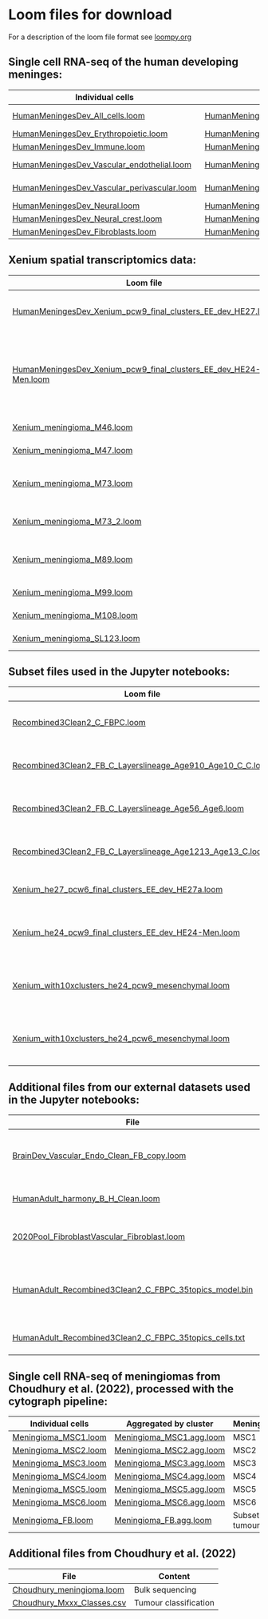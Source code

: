 # Loom files for download

For a description of the loom file format see [loompy.org](https://loompy.org)

## Single cell RNA-seq of the human developing meninges:

| Individual cells | Aggregated by cluster | Cell type |
| ---------------- | --------------------- | --------- |
| [HumanMeningesDev_All_cells.loom](https://storage.googleapis.com/linnarsson-lab-loom/meninges/HumanMeningesDev_All_cells.loom) | [HumanMeningesDev_All_cells.agg.loom](https://storage.googleapis.com/linnarsson-lab-loom/meninges/HumanMeningesDev_All_cells.agg.loom) | Complete dataset |
| [HumanMeningesDev_Erythropoietic.loom](https://storage.googleapis.com/linnarsson-lab-loom/meninges/HumanMeningesDev_Erythropoietic.loom) | [HumanMeningesDev_Erythropoietic.agg.loom](https://storage.googleapis.com/linnarsson-lab-loom/meninges/HumanMeningesDev_Erythropoietic.agg.loom) | Erythropoietic |
| [HumanMeningesDev_Immune.loom](https://storage.googleapis.com/linnarsson-lab-loom/meninges/HumanMeningesDev_Immune.loom) | [HumanMeningesDev_Immune.agg.loom](https://storage.googleapis.com/linnarsson-lab-loom/meninges/HumanMeningesDev_Immune.agg.loom) | Immune |
| [HumanMeningesDev_Vascular_endothelial.loom](https://storage.googleapis.com/linnarsson-lab-loom/meninges/HumanMeningesDev_Vascular_endothelial.loom) | [HumanMeningesDev_Vascular_endothelial.agg.loom](https://storage.googleapis.com/linnarsson-lab-loom/meninges/HumanMeningesDev_Vascular_endothelial.agg.loom) | Vascular endothelial |
| [HumanMeningesDev_Vascular_perivascular.loom](https://storage.googleapis.com/linnarsson-lab-loom/meninges/HumanMeningesDev_Vascular_perivascular.loom) |[HumanMeningesDev_Vascular_perivascular.agg.loom](https://storage.googleapis.com/linnarsson-lab-loom/meninges/HumanMeningesDev_Vascular_perivascular.agg.loom) | Vascular perivascular |
| [HumanMeningesDev_Neural.loom](https://storage.googleapis.com/linnarsson-lab-loom/meninges/HumanMeningesDev_Neural.loom) | [HumanMeningesDev_Neural.agg.loom](https://storage.googleapis.com/linnarsson-lab-loom/meninges/HumanMeningesDev_Neural.agg.loom) | Neural |
| [HumanMeningesDev_Neural_crest.loom](https://storage.googleapis.com/linnarsson-lab-loom/meninges/HumanMeningesDev_Neural_crest.loom) | [HumanMeningesDev_Neural_crest.agg.loom](https://storage.googleapis.com/linnarsson-lab-loom/meninges/HumanMeningesDev_Neural_crest.agg.loom) | Neural crest |
| [HumanMeningesDev_Fibroblasts.loom](https://storage.googleapis.com/linnarsson-lab-loom/meninges/HumanMeningesDev_Fibroblasts.loom) |[HumanMeningesDev_Fibroblasts.agg.loom](https://storage.googleapis.com/linnarsson-lab-loom/meninges/HumanMeningesDev_Fibroblasts.agg.loom) | Fibroblasts |

## Xenium spatial transcriptomics data:

| Loom file | Content |
| ------ | --------- |
| [HumanMeningesDev_Xenium_pcw9_final_clusters_EE_dev_HE27.loom](https://storage.googleapis.com/linnarsson-lab-loom/meninges/HumanMeningesDev_Xenium_pcw6_final_clusters_EE_dev_HE27.loom) | PCW 6 head, sections a & b | 
| [HumanMeningesDev_Xenium_pcw9_final_clusters_EE_dev_HE24-Men.loom](https://storage.googleapis.com/linnarsson-lab-loom/meninges/HumanMeningesDev_Xenium_pcw9_final_clusters_EE_dev_HE24-Men.loom) | PCW 9 head, sections "Men" (whole head), "ChP-a" & "ChP-b" |
| [Xenium_meningioma_M46.loom](https://storage.googleapis.com/linnarsson-lab-loom/meninges/Xenium_meningioma_M46.loom) | Meningioma M46 |
| [Xenium_meningioma_M47.loom](https://storage.googleapis.com/linnarsson-lab-loom/meninges/Xenium_meningioma_M47.loom) | Meningioma  M47|
| [Xenium_meningioma_M73.loom](https://storage.googleapis.com/linnarsson-lab-loom/meninges/Xenium_meningioma_M73.loom) | Meningioma  M73 region 1, sections a & b|
| [Xenium_meningioma_M73_2.loom](https://storage.googleapis.com/linnarsson-lab-loom/meninges/Xenium_meningioma_M73_2.loom) | Meningioma  M73 region 2|
| [Xenium_meningioma_M89.loom](https://storage.googleapis.com/linnarsson-lab-loom/meninges/Xenium_meningioma_M89.loom) | Meningioma M89, sections a & b |
| [Xenium_meningioma_M99.loom](https://storage.googleapis.com/linnarsson-lab-loom/meninges/Xenium_meningioma_M99.loom) | Meningioma M99 |
| [Xenium_meningioma_M108.loom](https://storage.googleapis.com/linnarsson-lab-loom/meninges/Xenium_meningioma_M108.loom) | Meningioma M108 |
| [Xenium_meningioma_SL123.loom](https://storage.googleapis.com/linnarsson-lab-loom/meninges/Xenium_meningioma_SL123.loom) | Meningioma SL123 |

## Subset files used in the Jupyter notebooks:

| Loom file | Content |
| --------- | ------- |
| [Recombined3Clean2_C_FBPC.loom](Recombined3Clean2_C_FBPC.loom) | scRNA-seq subset of fibroblasts and pericytes |
| [Recombined3Clean2_FB_C_Layerslineage_Age910_Age10_C_C.loom](https://storage.googleapis.com/linnarsson-lab-loom/meninges/Recombined3Clean2_FB_C_Layerslineage_Age910_Age10_C_C.loom) | scRNA-seq subset of PCW 10 fibroblasts |
| [Recombined3Clean2_FB_C_Layerslineage_Age56_Age6.loom](https://storage.googleapis.com/linnarsson-lab-loom/meninges/Recombined3Clean2_FB_C_Layerslineage_Age56_Age6.loom) | scRNA-seq subset of PCW 6 fibroblasts |
| [Recombined3Clean2_FB_C_Layerslineage_Age1213_Age13_C.loom](https://storage.googleapis.com/linnarsson-lab-loom/meninges/Recombined3Clean2_FB_C_Layerslineage_Age1213_Age13_C.loom) | scRNA-seq subset of PCW 13 fibroblasts | 
| [Xenium_he27_pcw6_final_clusters_EE_dev_HE27a.loom](https://storage.googleapis.com/linnarsson-lab-loom/meninges/Xenium_he27_pcw6_final_clusters_EE_dev_HE27a.loom) | Xenium data PCW 6 head, section a |
| [Xenium_he24_pcw9_final_clusters_EE_dev_HE24-Men.loom](https://storage.googleapis.com/linnarsson-lab-loom/meninges/Xenium_he24_pcw9_final_clusters_EE_dev_HE24-Men.loom) | Xenium data PCW 9 head, section "Men" (whole head) |
| [Xenium_with10xclusters_he24_pcw9_mesenchymal.loom](https://storage.googleapis.com/linnarsson-lab-loom/meninges/Xenium_with10xclusters_he24_pcw9_mesenchymal.loom) | Xenium data for subset of mesenchymal cells of PCW 9 head |
| [Xenium_with10xclusters_he24_pcw6_mesenchymal.loom](https://storage.googleapis.com/linnarsson-lab-loom/meninges/Xenium_with10xclusters_he24_pcw6_mesenchymal.loom) | Xenium data for subset of mesenchymal cells of PCW 6 head |

## Additional files from our external datasets used in the Jupyter notebooks:

| File | Content | Source |
| --------- | ------- | ------ |
| [BrainDev_Vascular_Endo_Clean_FB_copy.loom](https://storage.googleapis.com/linnarsson-lab-loom/meninges/BrainDev_Vascular_Endo_Clean_FB_copy.loom) | Human developing brain endothelial cells  | [Braun et al. (2023)](https://github.com/linnarsson-lab/developing-human-brain) |
| [HumanAdult_harmony_B_H_Clean.loom](https://storage.googleapis.com/linnarsson-lab-loom/meninges/HumanAdult_harmony_B_H_Clean.loom) | Human adult brain fibroblasts | [Siletti et al. (2023)](https://github.com/linnarsson-lab/adult-human-brain) |
| [2020Pool_FibroblastVascular_Fibroblast.loom](https://storage.googleapis.com/linnarsson-lab-loom/meninges/2020Pool_FibroblastVascular_Fibroblast.loom) | Mouse developing brain fibroblasts | [La Manno et al. (2021)](http://mousebrain.org/development/) |
| [HumanAdult_Recombined3Clean2_C_FBPC_35topics_model.bin](https://storage.googleapis.com/linnarsson-lab-loom/meninges/HumanAdult_Recombined3Clean2_C_FBPC_35topics_model.bin) | Topic models from human adult brain data | [Siletti et al. (2023)](https://github.com/linnarsson-lab/adult-human-brain) |
| [HumanAdult_Recombined3Clean2_C_FBPC_35topics_cells.txt](https://storage.googleapis.com/linnarsson-lab-loom/meninges/HumanAdult_Recombined3Clean2_C_FBPC_35topics_cells.txt) | Cell list for the topic models | [Siletti et al. (2023)](https://github.com/linnarsson-lab/adult-human-brain) |

## Single cell RNA-seq of meningiomas from Choudhury et al. (2022), processed with the cytograph pipeline:

| Individual cells | Aggregated by cluster | Meningioma |
| --------- | --------------------- | ---------- |
| [Meningioma_MSC1.loom](https://storage.googleapis.com/linnarsson-lab-loom/meninges/Meningioma_MSC1.loom) | [Meningioma_MSC1.agg.loom](https://storage.googleapis.com/linnarsson-lab-loom/Meningioma_MSC1.agg.loom) | MSC1       |
| [Meningioma_MSC2.loom](https://storage.googleapis.com/linnarsson-lab-loom/meninges/Meningioma_MSC2.loom) | [Meningioma_MSC2.agg.loom](https://storage.googleapis.com/linnarsson-lab-loom/Meningioma_MSC2.agg.loom) | MSC2       |
| [Meningioma_MSC3.loom](https://storage.googleapis.com/linnarsson-lab-loom/meninges/Meningioma_MSC3.loom) | [Meningioma_MSC3.agg.loom](https://storage.googleapis.com/linnarsson-lab-loom/Meningioma_MSC3.agg.loom) | MSC3       |
| [Meningioma_MSC4.loom](https://storage.googleapis.com/linnarsson-lab-loom/meninges/Meningioma_MSC4.loom) | [Meningioma_MSC4.agg.loom](https://storage.googleapis.com/linnarsson-lab-loom/Meningioma_MSC4.agg.loom) | MSC4       |
| [Meningioma_MSC5.loom](https://storage.googleapis.com/linnarsson-lab-loom/meninges/Meningioma_MSC5.loom) | [Meningioma_MSC5.agg.loom](https://storage.googleapis.com/linnarsson-lab-loom/Meningioma_MSC5.agg.loom) | MSC5       |
| [Meningioma_MSC6.loom](https://storage.googleapis.com/linnarsson-lab-loom/meninges/Meningioma_MSC6.loom) | [Meningioma_MSC6.agg.loom](https://storage.googleapis.com/linnarsson-lab-loom/Meningioma_MSC6.agg.loom) | MSC6       |
| [Meningioma_FB.loom](https://storage.googleapis.com/linnarsson-lab-loom/meninges/Meningioma_FB.loom) | [Meningioma_FB.agg.loom](https://storage.googleapis.com/linnarsson-lab-loom/Meningioma_FB.agg.loom) | Subset of tumour cells |

## Additional files from Choudhury et al. (2022)

| File | Content |
| ---- | ------- |
| [Choudhury_meningioma.loom](https://storage.googleapis.com/linnarsson-lab-loom/meninges/Choudhury_meningioma.loom) | Bulk sequencing |
| [Choudhury_Mxxx_Classes.csv](https://storage.googleapis.com/linnarsson-lab-loom/meninges/Choudhury_Mxxx_Classes.csv) | Tumour classification |

